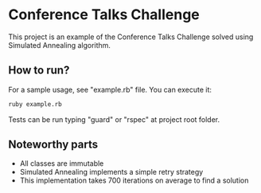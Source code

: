 Conference Talks Challenge
==========================

This project is an example of the Conference Talks Challenge solved using Simulated Annealing algorithm.

How to run?
-----------

For a sample usage, see "example.rb" file. You can execute it:

```sh
ruby example.rb
```

Tests can be run typing "guard" or "rspec" at project root folder.

Noteworthy parts
-----------------

* All classes are immutable
* Simulated Annealing implements a simple retry strategy
* This implementation takes 700 iterations on average to find a solution
